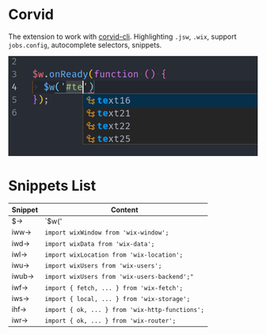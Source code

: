 # Corvid

The extension to work with [corvid-cli](https://github.com/wix-incubator/corvid). Highlighting `.jsw`, `.wix`, support `jobs.config`, autocomplete selectors, snippets.

![](icons/exemple-1.png)  

# Snippets List

| Snippet | Content
| ------- | --------------------------------------------- |
| $→      | `$w('|')`
| iww→    | `import wixWindow from 'wix-window';`
| iwd→    | `import wixData from 'wix-data';`
| iwl→    | `import wixLocation from 'wix-location';`
| iwu→    | `import wixUsers from 'wix-users';`
| iwub→   | `import wixUsers from 'wix-users-backend';"`
| iwf→    | `import { fetch, ... } from 'wix-fetch';`
| iws→    | `import { local, ... } from 'wix-storage';`
| ihf→    | `import { ok, ... } from 'wix-http-functions';`
| iwr→    | `import { ok, ... } from 'wix-router';`
